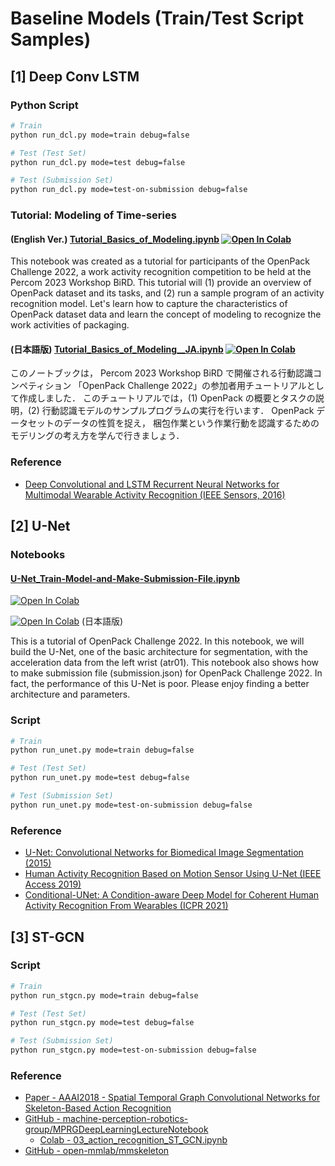 # Baseline Models (Train/Test Script Samples)

## [1] Deep Conv LSTM

### Python Script

```bash
# Train
python run_dcl.py mode=train debug=false

# Test (Test Set)
python run_dcl.py mode=test debug=false

# Test (Submission Set)
python run_dcl.py mode=test-on-submission debug=false
```

### Tutorial: Modeling of Time-series

#### (English Ver.) [Tutorial_Basics_of_Modeling.ipynb](./notebooks/Tutorial_Basics_of_Modeling.ipynb) [![Open In Colab](https://colab.research.google.com/assets/colab-badge.svg)](https://colab.research.google.com/github/open-pack/openpack-torch/blob/main/examples/deep-conv-lstm/notebooks/Tutorial_Basics_of_Modeling.ipynb)

This notebook was created as a tutorial for participants of the OpenPack Challenge 2022, a work activity recognition competition to be held at the Percom 2023 Workshop BiRD.
This tutorial will (1) provide an overview of OpenPack dataset and its tasks, and (2) run a sample program of an activity recognition model.
Let's learn how to capture the characteristics of OpenPack dataset data and learn the concept of modeling to recognize the work activities of packaging.

#### (日本語版) [Tutorial_Basics_of_Modeling\_\_JA.ipynb](./notebooks/Tutorial_Basics_of_Modeling__JA.ipynb) [![Open In Colab](https://colab.research.google.com/assets/colab-badge.svg)](https://colab.research.google.com/github/open-pack/openpack-torch/blob/main/examples/deep-conv-lstm/notebooks/Tutorial_Basics_of_Modeling__JA.ipynb)

このノートブックは， Percom 2023 Workshop BiRD で開催される行動認識コンペティション 「OpenPack Challenge 2022」の参加者用チュートリアルとして作成しました．
このチュートリアルでは，(1) OpenPack の概要とタスクの説明，(2) 行動認識モデルのサンプルプログラムの実行を行います．
OpenPack データセットのデータの性質を捉え， 梱包作業という作業行動を認識するためのモデリングの考え方を学んで行きましょう．

### Reference

- [Deep Convolutional and LSTM Recurrent Neural Networks for Multimodal Wearable Activity Recognition (IEEE Sensors, 2016)](https://www.mdpi.com/1424-8220/16/1/115)

## [2] U-Net

### Notebooks

#### [U-Net_Train-Model-and-Make-Submission-File.ipynb](./notebooks/U-Net_Train-Model-and-Make-Submission-File.ipynb)

[![Open In Colab](https://colab.research.google.com/assets/colab-badge.svg)](https://colab.research.google.com/github/open-pack/openpack-torch/blob/main/examples/unet/notebooks/U-Net_Train-Model-and-Make-Submission-File.ipynb)

[![Open In Colab](https://colab.research.google.com/assets/colab-badge.svg)](https://colab.research.google.com/github/open-pack/openpack-torch/blob/main/examples/unet/notebooks/U-Net_Train-Model-and-Make-Submission-File__JA.ipynb) (日本語版)

This is a tutorial of OpenPack Challenge 2022.
In this notebook, we will build the U-Net, one of the basic architecture for segmentation, with the acceleration data from the left wrist (atr01).
This notebook also shows how to make submission file (submission.json) for OpenPack Challenge 2022.
In fact, the performance of this U-Net is poor. Please enjoy finding a better architecture and parameters.

### Script

```bash
# Train
python run_unet.py mode=train debug=false

# Test (Test Set)
python run_unet.py mode=test debug=false

# Test (Submission Set)
python run_unet.py mode=test-on-submission debug=false
```

### Reference

- [U-Net: Convolutional Networks for Biomedical Image Segmentation (2015)](https://link.springer.com/chapter/10.1007/978-3-319-24574-4_28)
- [Human Activity Recognition Based on Motion Sensor Using U-Net (IEEE Access 2019)](https://ieeexplore.ieee.org/abstract/document/8731875)
- [Conditional-UNet: A Condition-aware Deep Model for Coherent Human Activity Recognition From Wearables (ICPR 2021)](https://ieeexplore.ieee.org/abstract/document/9412851/?casa_token=4IwIRlUNcQgAAAAA:dl_v2_W_KAuSwRAYsE4J_OLQ3jV_HsiTWg90vFKBayAk5ik8hM6FpUi037sX0khKYt0uVdg5Tg)

## [3] ST-GCN

### Script

```bash
# Train
python run_stgcn.py mode=train debug=false

# Test (Test Set)
python run_stgcn.py mode=test debug=false

# Test (Submission Set)
python run_stgcn.py mode=test-on-submission debug=false
```

### Reference

- [Paper - AAAI2018 - Spatial Temporal Graph Convolutional Networks for Skeleton-Based Action Recognition](https://arxiv.org/abs/1801.07455)
- [GitHub - machine-perception-robotics-group/MPRGDeepLearningLectureNotebook](https://github.com/machine-perception-robotics-group/MPRGDeepLearningLectureNotebook)
  - [Colab - 03_action_recognition_ST_GCN.ipynb](https://colab.research.google.com/github/machine-perception-robotics-group/MPRGDeepLearningLectureNotebook/blob/master/15_gcn/03_action_recognition_ST_GCN.ipynb)
- [GitHub - open-mmlab/mmskeleton](https://github.com/open-mmlab/mmskeleton/blob/master/doc/START_RECOGNITION.md)
